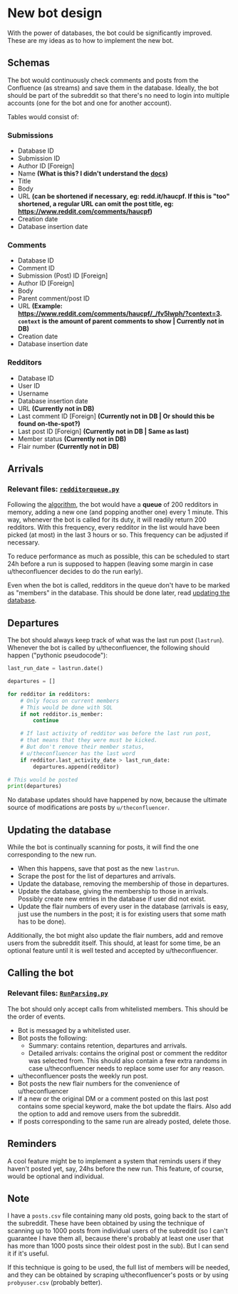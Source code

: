 # New bot design

With the power of databases, the bot could be significantly improved.
These are my ideas as to how to implement the new bot.

## Schemas

The bot would continuously check comments and posts from the Confluence (as streams) and save them in the database. Ideally, the bot should be part of the subreddit so that there's no need to login into multiple accounts (one for the bot and one for another account).

Tables would consist of:

### Submissions

- Database ID
- Submission ID
- Author ID [Foreign]
- Name **(What is this? I didn't understand the [docs](https://praw.readthedocs.io/en/latest/code_overview/models/submission.html#praw.models.Submission.fullname))**
- Title
- Body
- URL **(can be shortened if necessary, eg: redd.it/haucpf. If this is "too" shortened, a regular URL can omit the post title, eg: https://www.reddit.com/comments/haucpf)**
- Creation date
- Database insertion date

### Comments

- Database ID
- Comment ID
- Submission (Post) ID [Foreign]
- Author ID [Foreign]
- Body
- Parent comment/post ID
- URL **(Example: https://www.reddit.com/comments/haucpf/_/fv5lwph/?context=3. `context` is the amount of parent comments to show | Currently not in DB)**
- Creation date
- Database insertion date

### Redditors

- Database ID
- User ID
- Username
- Database insertion date
- URL **(Currently not in DB)**
- Last comment ID [Foreign] **(Currently not in DB | Or should this be found on-the-spot?)**
- Last post ID [Foreign] **(Currently not in DB | Same as last)**
- Member status **(Currently not in DB)**
- Flair number **(Currently not in DB)**

## Arrivals

### Relevant files: [`redditorqueue.py`](RedditorQueue.py)

Following the [algorithm](https://github.com/Zokalyx/theconfluence/blob/main/docs/theconfluenceBOT.md), the bot would have a **queue** of 200 redditors in memory, adding a new one (and popping another one) every 1 minute. This way, whenever the bot is called for its duty, it will readily return 200 redditors. With this frequency, every redditor in the list would have been picked (at most) in the last 3 hours or so. This frequency can be adjusted if necessary.

To reduce performance as much as possible, this can be scheduled to start 24h before a run is supposed to happen (leaving some margin in case u/theconfluencer decides to do the run early).

Even when the bot is called, redditors in the queue don't have to be marked as "members" in the database. This should be done later, read [updating the database](#updating-the-database).

## Departures

The bot should always keep track of what was the last run post (`lastrun`). Whenever the bot is called by u/theconfluencer, the following should happen ("pythonic pseudocode"):

```py
last_run_date = lastrun.date()

departures = []

for redditor in redditors:
    # Only focus on current members
    # This would be done with SQL
    if not redditor.is_member:
        continue

    # If last activity of redditor was before the last run post,
    # that means that they were must be kicked.
    # But don't remove their member status,
    # u/theconfluencer has the last word
    if redditor.last_activity_date > last_run_date:
        departures.append(redditor)

# This would be posted
print(departures)
```

No database updates should have happened by now, because the ultimate source of modifications are posts by `u/theconfluencer`.

## Updating the database

While the bot is continually scanning for posts, it will find the one corresponding to the new run.

- When this happens, save that post as the new `lastrun`.
- Scrape the post for the list of departures and arrivals.
- Update the database, removing the membership of those in departures.
- Update the database, giving the membership to those in arrivals. Possibly create new entries in the database if user did not exist.
- Update the flair numbers of every user in the database (arrivals is easy, just use the numbers in the post; it is for existing users that some math has to be done).

Additionally, the bot might also update the flair numbers, add and remove users from the subreddit itself. This should, at least for some time, be an optional feature until it is well tested and accepted by u/theconfluencer.

## Calling the bot

### Relevant files: [`RunParsing.py`](RunParsing.py)

The bot should only accept calls from whitelisted members. This should be the order of events.

- Bot is messaged by a whitelisted user.
- Bot posts the following:
  - Summary: contains retention, departures and arrivals.
  - Detailed arrivals: contains the original post or comment the redditor was selected from. This should also contain a few extra randoms in case u/theconfluencer needs to replace some user for any reason.
- u/theconfluencer posts the weekly run post.
- Bot posts the new flair numbers for the convenience of u/theconfluencer
- If a new or the original DM or a comment posted on this last post contains some special keyword, make the bot update the flairs. Also add the option to add and remove users from the subreddit.
- If posts corresponding to the same run are already posted, delete those.

## Reminders

A cool feature might be to implement a system that reminds users if they haven't posted yet, say, 24hs before the new run. This feature, of course, would be optional and individual.

## Note

I have a `posts.csv` file containing many old posts, going back to the start of the subreddit. These have been obtained by using the technique of scanning up to 1000 posts from individual users of the subreddit (so I can't guarantee I have them all, because there's probably at least one user that has more than 1000 posts since their oldest post in the sub). But I can send it if it's useful.

If this technique is going to be used, the full list of members will be needed, and they can be obtained by scraping u/theconfluencer's posts or by using `probyuser.csv` (probably better).
